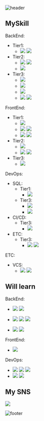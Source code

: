 ![header](https://capsule-render.vercel.app/api?type=slice&color=D0303C&text=Jang%MK&fontSize=40&fontColor=FFFFFF&fontAlign=85&fontAlignY=35&rotate=7)

## MySkill

BackEnd:
- Tier1:
  - <img src="https://img.shields.io/badge/Java-007396?style=flat-square&logo=Java&logoColor=white"/></a>
<img src="https://img.shields.io/badge/SpringBoot-6DB33F?style=flat-square&logo=SpringBoot&logoColor=white"/></a>
- Tier2:
  - <img src="https://img.shields.io/badge/Python-3766AB?style=flat-square&logo=Python&logoColor=white"/></a>
<img src="https://img.shields.io/badge/TensorFlow-FF6F00?style=flat-square&logo=TensorFlow&logoColor=white"/></a>
  - <img src="https://img.shields.io/badge/NodeJS-339933?style=flat-square&logo=Node.js&logoColor=white"/></a>
- Tier3:
  - <img src="https://img.shields.io/badge/Kotlin-0095D5?style=flat-square&logo=Kotlin&logoColor=white"/></a>
  - <img src="https://img.shields.io/badge/Go-00ADD8?style=flat-square&logo=Go&logoColor=white"/></a>
  - <img src="https://img.shields.io/badge/C-A8B9CC?style=flat-square&logo=c&logoColor=white"/></a>
  - <img src="https://img.shields.io/badge/C%23-239120?style=flat-square&logo=c+sharp&logoColor=white"/></a>
<img src="https://img.shields.io/badge/Unity-000000?style=flat-square&logo=Unity&logoColor=white"/></a>

FrontEnd:
- Tier1:
  - <img src="https://img.shields.io/badge/HTML5-E34F26?style=flat-square&logo=HTML5&logoColor=white"/></a>
  - <img src="https://img.shields.io/badge/CSS3-1572B6?style=flat-square&logo=CSS3&logoColor=white"/></a>
 <img src="https://img.shields.io/badge/Sass-CC6699?style=flat-square&logo=sass&logoColor=white"/></a>
  - <img src="https://img.shields.io/badge/JavaScript-F7DF1E?style=flat-square&logo=JavaScript&logoColor=white"/></a>
 <img src="https://img.shields.io/badge/TypeScript-3178C6?style=flat-square&logo=TypeScript&logoColor=white"/></a>
- Tier2:
  - <img src="https://img.shields.io/badge/npm-CB3837?style=flat-square&logo=npm&logoColor=white"/></a>
  - <img src="https://img.shields.io/badge/Vue-4FC08D?style=flat-square&logo=Vue.js&logoColor=white"/></a>
<img src="https://img.shields.io/badge/React-61DAFB?style=flat-square&logo=React&logoColor=white"/></a>
- Tier3:
  - <img src="https://img.shields.io/badge/Webpack-8DD6F9?style=flat-square&logo=Webpack&logoColor=white"/></a>

DevOps:
- SQL:
  - Tier1:
    -  <img src="https://img.shields.io/badge/OracleDB-F80000?style=flat-square&logo=Oracle&logoColor=white"/></a>
  - Tier3:
    - <img src="https://img.shields.io/badge/PostgreSQL-336791?style=flat-square&logo=PostgreSQL&logoColor=white"/></a>
    - <img src="https://img.shields.io/badge/MySQL-4479A1?style=flat-square&logo=MySQL&logoColor=white"/></a>  
- CI/CD:
  - Tier3:
    - <img src="https://img.shields.io/badge/TravisCI-3EAAAF?style=flat-square&logo=TravisCI&logoColor=white"/></a>
- ETC:
  - Tier3:
    - <img src="https://img.shields.io/badge/AWS-232F3E?style=flat-square&logo=Amazon+AWS&logoColor=white"/></a>
<img src="https://img.shields.io/badge/NGINX-009639?style=flat-square&logo=NGINX&logoColor=white"/></a>

ETC:
- VCS:
  - <img src="https://img.shields.io/badge/Git-F05032?style=flat-square&logo=Git&logoColor=white"/></a>
<img src="https://img.shields.io/badge/GitHub-181717?style=flat-square&logo=github&logoColor=white"/></a>


## Will learn
BackEnd:
- <img src="https://img.shields.io/badge/RUST-000000?style=flat-square&logo=RUST&logoColor=white"/></a>
<img src="https://img.shields.io/badge/Swift-FA7343?style=flat-square&logo=Swift&logoColor=white"/></a>

- <img src="https://img.shields.io/badge/Flask-000000?style=flat-square&logo=Flask&logoColor=white"/></a>
<img src="https://img.shields.io/badge/Django-092E20?style=flat-square&logo=Django&logoColor=white"/></a>
<img src="https://img.shields.io/badge/Pytorch-EE4C2C?style=flat-square&logo=Pytorch&logoColor=white"/></a>
- <img src="https://img.shields.io/badge/Deno-000000?style=flat-square&logo=Deno&logoColor=white"/></a>
<img src="https://img.shields.io/badge/NestJS-E0234E?style=flat-square&logo=NestJS&logoColor=white"/></a> 

FrontEnd:
- <img src="https://img.shields.io/badge/Svelte-FF3E00?style=flat-square&logo=Svelte&logoColor=white"/></a>   

DevOps:
- <img src="https://img.shields.io/badge/Jenkins-D24939?style=flat-square&logo=Jenkins&logoColor=white"/></a>
<img src="https://img.shields.io/badge/Docker-2496ED?style=flat-square&logo=Docker&logoColor=white"/></a>
<img src="https://img.shields.io/badge/Kubernetes-326CE5?style=flat-square&logo=kubernetes&logoColor=white"/></a>   
- <img src="https://img.shields.io/badge/MariaDB-003545?style=flat-square&logo=MariaDB&logoColor=white"/></a>
<img src="https://img.shields.io/badge/MongoDB-47A248?style=flat-square&logo=MongoDB&logoColor=white"/></a>   


## My SNS
<a href="https://www.instagram.com/jangmk97/"><img src="https://img.shields.io/badge/Instagram-E4405F?style=flat-square&logo=Instagram&logoColor=white"/></a>


![footer](https://capsule-render.vercel.app/api?section=footer&type=slice&color=134A9D)
